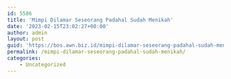 ```yaml
---
id: 5586
title: 'Mimpi Dilamar Seseorang Padahal Sudah Menikah'
date: '2023-02-15T23:02:27+00:00'
author: admin
layout: post
guid: 'https://bos.awn.biz.id/mimpi-dilamar-seseorang-padahal-sudah-menikah/'
permalink: /mimpi-dilamar-seseorang-padahal-sudah-menikah/
categories:
    - Uncategorized
---
```


